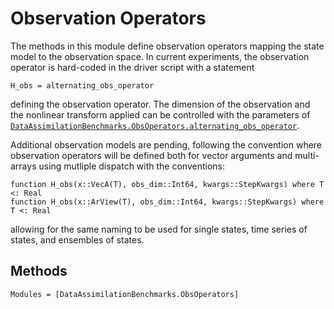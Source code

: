 # Observation Operators

The methods in this module define observation operators mapping the state model to
the observation space.  In current experiments, the observation operator is hard-coded
in the driver script with a statement
```
H_obs = alternating_obs_operator
```
defining the observation operator. The dimension of the observation and the nonlinear
transform applied can be controlled with the parameters of
[`DataAssimilationBenchmarks.ObsOperators.alternating_obs_operator`](@ref).

Additional observation models are pending,
following the convention where observation operators will be defined both for
vector arguments and multi-arrays using mutliple dispatch with the conventions:
```
function H_obs(x::VecA(T), obs_dim::Int64, kwargs::StepKwargs) where T <: Real
function H_obs(x::ArView(T), obs_dim::Int64, kwargs::StepKwargs) where T <: Real
```
allowing for the same naming to be used for single states, time series of states, and
ensembles of states.


## Methods
```@autodocs
Modules = [DataAssimilationBenchmarks.ObsOperators]
```
